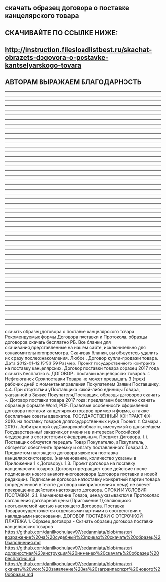 скачать образец договора о поставке канцелярского товара
--------------------------------------------------
СКАЧИВАЙТЕ ПО ССЫЛКЕ НИЖЕ:
--------------------------------------------------
http://instruction.filesloadlistbest.ru/skachat-obrazets-dogovora-o-postavke-kantselyarskogo-tovara
--------------------------------------------------
АВТОРАМ ВЫРАЖАЕМ БЛАГОДАРНОСТЬ
--------------------------------------------------
--------------------------------------------------
--------------------------------------------------
--------------------------------------------------
--------------------------------------------------
--------------------------------------------------
--------------------------------------------------
--------------------------------------------------
--------------------------------------------------
--------------------------------------------------
--------------------------------------------------
--------------------------------------------------
--------------------------------------------------
--------------------------------------------------
--------------------------------------------------
--------------------------------------------------
--------------------------------------------------
--------------------------------------------------
--------------------------------------------------
--------------------------------------------------
--------------------------------------------------
--------------------------------------------------
--------------------------------------------------
--------------------------------------------------
--------------------------------------------------
--------------------------------------------------
--------------------------------------------------
--------------------------------------------------
--------------------------------------------------
--------------------------------------------------
--------------------------------------------------
--------------------------------------------------
--------------------------------------------------
--------------------------------------------------
--------------------------------------------------
--------------------------------------------------
--------------------------------------------------
--------------------------------------------------
--------------------------------------------------
--------------------------------------------------
--------------------------------------------------
--------------------------------------------------
--------------------------------------------------
--------------------------------------------------
--------------------------------------------------
--------------------------------------------------
--------------------------------------------------
--------------------------------------------------
--------------------------------------------------
--------------------------------------------------
--------------------------------------------------
--------------------------------------------------
скачать образец договора о поставке канцелярского товара Рекомендуемые формы Договора поставки и Протокола. образцы договоров скачать бесплатно РБ.  Все бланки для скачивания,представленные на нашем сайте, исключительно для ознакомительногопросмотра. Скачивая бланки, вы обязуетесь удалить их сразу послеознакомления. Любое . Договор купли-продажи товара. Дата 2012-01-12 15:53:59 Размер. Проект государственного контракта на поставку канцелярских. Договор поставки товара образец 2017 года скачать бесплатно в. ДОГОВОР . поставки канцелярских товаров. г. Нефтеюганск    Срокпоставки Товара не может превышать 3 (трех) рабочих дней с моментанаправления Покупателем Заявки Поставщику. 4.4. При отсутствии уПоставщика какой-либо единицы Товара, указанной в Заявке Покупателя,Поставщик. образцы договоров скачать -. Договор поставки товара 2017 года: предлагаем бесплатно скачать образецв формате Word, PDF. Правовые особенности оформления договора поставки канцелярскихтоваров пример и форма, а также бесплатные советы адвокатов. ГОСУДАРСТВЕННЫЙ КОНТРАКТ  ФХ- 2010. на поставку товаров длягосударственных нужд Проект. г. Самара  . 2010 г. Арбитражный судСамарской области, именуемый в дальнейшем Государственный заказчик,от имени и в интересах Российской Федерации в соответствии сФедеральным. Предмет Договора. 1.1. Поставщик обязуется передать Товар Покупателю, аПокупатель, обязуется обеспечить приемку и оплату поставленного Товара.1.2. Предметом настоящего договора является поставка канцелярскихтоваров. (наименование, количество указаны в Приложении  1 к Договору). 1.3. Проект договора   на поставку канцелярских товаров. Договор прекращает свое действие после подписания нового аналогичногодоговора (договора поставки в новой редакции). Подписание договора напоставку конкретной партии товара (определенной в тексте договора илиприложения к нему) не влечет прекращение действия настоящего договора. СРОКИ И УСЛОВИЯ ПОСТАВКИ. 2.1. Наименование Товара, цена,указываются в Протоколах соглашения договорной цены (Приложение  1),являющихся неотъемлемой частью настоящего Договора. Поставка Товараосуществляется отдельными партиями в соответствии с накладными наосновании. ДОГОВОР ПОСТАВКИ С ОТСРОЧКОЙ ПЛАТЕЖА  1. Образец договора -
Скачать образец договора поставки канцелярских товаров
https://github.com/danilkochulaev97/sedanmiata/blob/master/возражение%20на%20судебный%20приказ%20скачать%20образец%20заполнения.md
https://github.com/danilkochulaev97/sedanmiata/blob/master/должностная%20инструкция%20инженер%20скачать%20образец%20бесплатно.md
https://github.com/danilkochulaev97/sedanmiata/blob/master/скачать%20word%20заявление%20на%20загранпаспорт%20нового%20образца.md